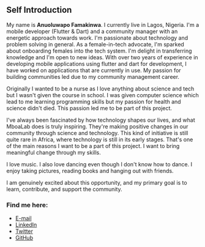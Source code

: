 ## Self Introduction

My name is **Anuoluwapo Famakinwa**. I currently live in Lagos, Nigeria. I'm a mobile developer (Flutter & Dart) and a community manager with an energetic approach towards work. I'm passionate about technology and problem solving in general. As a female-in-tech advocate, I'm sparked about onboarding females into the tech system. I'm delight in transferring knowledge and I'm open to new ideas.
With over two years of experience in  developing mobile applications using flutter and dart for development, I have worked on applications that are currently in use.
My passion for building communities led due to my community management career.


Originally I wanted to be a nurse as I love anything about science and tech but I wasn't given the course in school. I was given computer science which lead to me learning programming skills but my passion for health and science didn't died. This passion led me to be part of this project.

I've always been fascinated by how technology shapes our lives, and what MboaLab does is truly inspiring. They're making positive changes in our community through science and technology. This kind of initiative is still quite rare in Africa, where technology is still in its early stages. That's one of the main reasons I want to be a part of this project. I want to bring meaningful change through my skills.

I love music. I also love dancing even though I don't know how to dance.
I enjoy taking pictures, reading books and hanging out with friends.

I am genuinely excited about this opportunity, and my primary goal is to learn, contribute, and support the community.

### Find me here:
+ [E-mail](famakinwaanuj@gmail.com)
+ [LinkedIn](https://www.linkedin.com/in/famakinwa-anuoluwapo/) 
+ [Twitter](https://twitter.com/_mercyjae)
+ [GitHub](https://github.com/mercyjae)